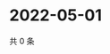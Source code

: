 # 2022-05-01

共 0 条

<!-- BEGIN WEIBO -->
<!-- 最后更新时间 Sun May 01 2022 18:14:28 GMT+0800 (China Standard Time) -->

<!-- END WEIBO -->
